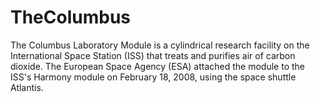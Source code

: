 # TheColumbus
The Columbus Laboratory Module is a cylindrical research facility on the International Space Station (ISS) that treats and purifies air of carbon dioxide. The European Space Agency (ESA) attached the module to the ISS's Harmony module on February 18, 2008, using the space shuttle Atlantis. 
